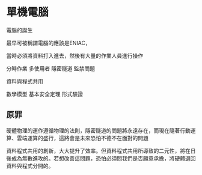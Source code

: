 # 單機電腦

電腦的誕生

最早可被稱謂電腦的應該是ENIAC，

當時必須將資料打入進去，然後有大量的作業人員進行操作


分時作業 多使用者
隱密隧道 
監禁問題

資料與程式共用

數學模型 基本安全定理
形式驗證

## 原罪

硬體物理的運作遵循物理的法則，隱密隧道的問題將永遠存在，而現在隨著行動運算、雲端運算的盛行，這將會是未來恐怕不德不在面對的問題

資料程式共用的創新，大大提升了效率。但資料程式共用所導致的二元性，將在日後成為無數進攻的。若想改善這問題，恐怕必須問我們是否願意承擔，將硬體退回資料與程式分開的。